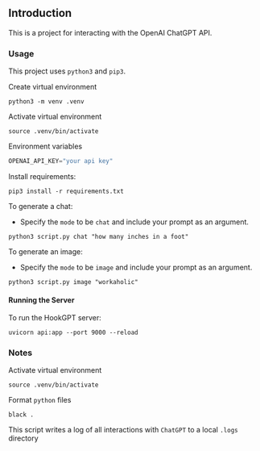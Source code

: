 ## Introduction

This is a project for interacting with the OpenAI ChatGPT API.

### Usage

This project uses `python3` and `pip3`.

Create virtual environment

`python3 -m venv .venv`

Activate virtual environment

`source .venv/bin/activate`

Environment variables

```python
OPENAI_API_KEY="your api key"
```

Install requirements:

`pip3 install -r requirements.txt`

To generate a chat:

- Specify the `mode` to be `chat` and include your prompt as an argument.

`python3 script.py chat "how many inches in a foot"`

To generate an image:

- Specify the `mode` to be `image` and include your prompt as an argument.

`python3 script.py image "workaholic"`

#### Running the Server

To run the HookGPT server:

`uvicorn api:app --port 9000 --reload`

### Notes

Activate virtual environment

`source .venv/bin/activate `

Format `python` files

`black .`

This script writes a log of all interactions with `ChatGPT` to a local `.logs` directory
